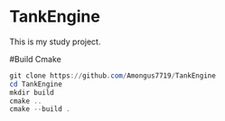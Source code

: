 # TankEngine
This is my study project.

#Build Cmake
```powershell
git clone https://github.com/Amongus7719/TankEngine
cd TankEngine
mkdir build
cmake ..
cmake --build .
```

